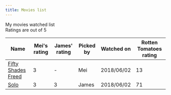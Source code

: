 ```yaml
---
title: Movies list
---
```


My movies watched list  
Ratings are out of 5

Name | Mei's rating | James' rating | Picked by | Watched on | Rotten Tomatoes rating
---- | ------------- | ------------ | --------- | ---------- | ----------------------
[Fifty Shades Freed](https://www.imdb.com/title/tt4477536/) | 3 | - | Mei | 2018/06/02 | 13
[Solo](https://www.imdb.com/title/tt3778644/) | 3 | 3 | James | 2018/06/02 | 71
